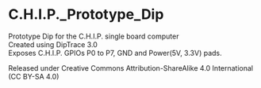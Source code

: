 # C.H.I.P._Prototype_Dip  

Prototype Dip for the C.H.I.P. single board computer  
Created using DipTrace 3.0  
Exposes C.H.I.P. GPIOs P0 to P7, GND and Power(5V, 3.3V) pads. 

Released under Creative Commons Attribution-ShareAlike 4.0 International (CC BY-SA 4.0) 
